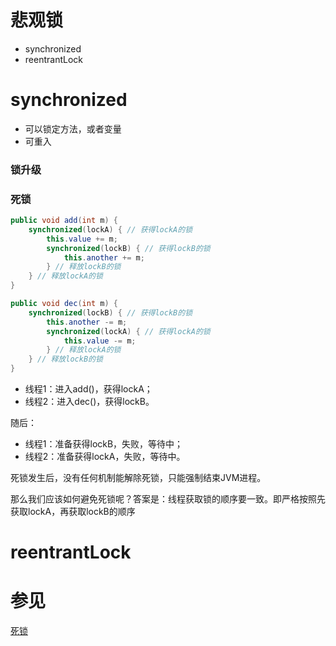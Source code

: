 # 悲观锁
- synchronized
- reentrantLock

# synchronized
- 可以锁定方法，或者变量
- 可重入

### 锁升级

### 死锁
```java
public void add(int m) {
    synchronized(lockA) { // 获得lockA的锁
        this.value += m;
        synchronized(lockB) { // 获得lockB的锁
            this.another += m;
        } // 释放lockB的锁
    } // 释放lockA的锁
}

public void dec(int m) {
    synchronized(lockB) { // 获得lockB的锁
        this.another -= m;
        synchronized(lockA) { // 获得lockA的锁
            this.value -= m;
        } // 释放lockA的锁
    } // 释放lockB的锁
}
```
- 线程1：进入add()，获得lockA；
- 线程2：进入dec()，获得lockB。

随后：
- 线程1：准备获得lockB，失败，等待中；
- 线程2：准备获得lockA，失败，等待中。

死锁发生后，没有任何机制能解除死锁，只能强制结束JVM进程。

那么我们应该如何避免死锁呢？答案是：线程获取锁的顺序要一致。即严格按照先获取lockA，再获取lockB的顺序

# reentrantLock


# 参见
[死锁](https://www.liaoxuefeng.com/wiki/1252599548343744/1306580888846370)